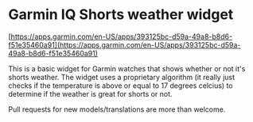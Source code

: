 # Garmin IQ Shorts weather widget

[https://apps.garmin.com/en-US/apps/393125bc-d59a-49a8-b8d6-f51e35460a91](https://apps.garmin.com/en-US/apps/393125bc-d59a-49a8-b8d6-f51e35460a91)

This is a basic widget for Garmin watches that shows whether or not it's shorts weather. The widget uses a proprietary algorithm (it really just checks if the temperature is above or equal to 17 degrees celcius) to determine if the weather is great for shorts or not.

Pull requests for new models/translations are more than welcome.
